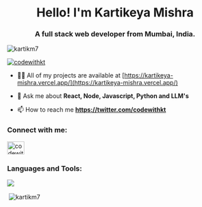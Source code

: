 <h1 align="center">Hello! I'm Kartikeya Mishra</h1>
<h3 align="center">A full stack web developer from Mumbai, India.</h3>

<p align="left"> <img src="https://komarev.com/ghpvc/?username=kartikm7&label=Profile%20views&color=0e75b6&style=flat" alt="kartikm7" /> </p>

<p align="left"> <a href="https://twitter.com/codewithkt" target="blank"><img src="https://img.shields.io/twitter/follow/codewithkt?logo=twitter&style=for-the-badge" alt="codewithkt" /></a> </p>

- 👨‍💻 All of my projects are available at [https://kartikeya-mishra.vercel.app/](https://kartikeya-mishra.vercel.app/)

- 💬 Ask me about **React, Node, Javascript, Python and LLM's**

- 📫 How to reach me **https://twitter.com/codewithkt**

<h3 align="left">Connect with me:</h3>
<p align="left">
<a href="https://twitter.com/codewithkt" target="blank"><img align="center" src="https://raw.githubusercontent.com/rahuldkjain/github-profile-readme-generator/master/src/images/icons/Social/twitter.svg" alt="codewithkt" height="30" width="40" /></a>
</p>

<h3 align="left">Languages and Tools:</h3>
<p align="=left">
  <a href="https://skillicons.dev">
    <img src="https://skillicons.dev/icons?i=js,ts,py,react,electron,nextjs,tailwind,express,flask,fastapi,postgres,firebase,vercel,figma" />
  </a>
</p>
<p>&nbsp;<img align="center" src="https://github-readme-stats.vercel.app/api?username=kartikm7&show_icons=true&locale=en" alt="kartikm7" /></p>
